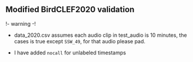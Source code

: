 ## Modified BirdCLEF2020 validation

!- warning -! 
- data_2020.csv assumes each audio clip in test_audio is 10 minutes, the cases is true except `SSW_49`, for that audio please pad.

- I have added `nocall` for unlabeled timestamps 